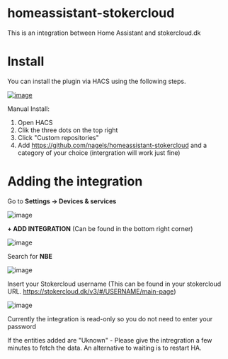 # homeassistant-stokercloud

This is an integration between Home Assistant and stokercloud.dk

# Install

You can install the plugin via HACS using the following steps.

[![image]([https://github.com/user-attachments/assets/428dccf0-d67c-4b34-b65e-8e9cbc723ce7)](https://my.home-assistant.io/redirect/hacs_repository/?owner=nagels&repository=homeassistant-stokercloud&category=integration](https://my.home-assistant.io/redirect/hacs_repository/?owner=nagels&repository=homeassistant-stokercloud&category=integration))

Manual Install:
1. Open HACS
2. Clik the three dots on the top right
4. Click "Custom repositories"
5. Add https://github.com/nagels/homeassistant-stokercloud and a category of your choice (intergration will work just fine)

# Adding the integration

Go to **Settings -> Devices & services**

![image](https://github.com/user-attachments/assets/c2137e41-156d-4814-829a-ac763e08d873)

**+ ADD INTEGRATION** (Can be found in the bottom right corner)

![image](https://github.com/user-attachments/assets/e99278d9-5121-40a4-b9c7-af48561a9140)

Search for **NBE**

![image](https://github.com/user-attachments/assets/f2424009-c2bf-480a-adcd-1ad48b1c67f8)

Insert your Stokercloud username (This can be found in your stokercloud URL. https://stokercloud.dk/v3/#/USERNAME/main-page)

![image](https://github.com/user-attachments/assets/1cc6e285-b653-436b-9396-ed3c3a47f0d4)

Currently the integration is read-only so you do not need to enter your password

If the entities added are "Uknown" - Please give the intregration a few minutes to fetch the data.
An alternative to waiting is to restart HA.
